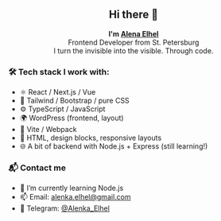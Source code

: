 <h2 align="center">Hi there 👋</h2>

<p align="center">
  <strong>
    I'm <a href="https://t.me/Alenka_Elhel" target="_blank">Alena Elhel</a></strong><br>
    Frontend Developer from St. Petersburg<br>
    I turn the invisible into the visible. Through code.
</p>

### 🛠️ Tech stack I work with:

- ⚛️ React / Next.js / Vue  
- 💅 Tailwind / Bootstrap / pure CSS  
- ⚙️ TypeScript / JavaScript  
- 🌍 WordPress (frontend, layout)  
- 🚀 Vite / Webpack  
- 🎨 HTML, design blocks, responsive layouts  
- 🌐 A bit of backend with Node.js + Express (still learning!)

### 📬 Contact me

- 🌱 I’m currently learning Node.js  
- 📫 Email: alenka.elhel@gmail.com  
- 💬 Telegram: [@Alenka_Elhel](https://t.me/Alenka_Elhel)








